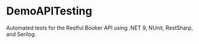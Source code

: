 # DemoAPITesting
Automated tests for the Restful Booker API using .NET 9, NUnit, RestSharp, and Serilog.

